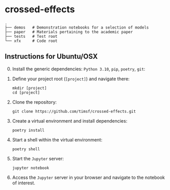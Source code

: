 # crossed-effects

    .
    ├── demos   # Demonstration notebooks for a selection of models
    ├── paper   # Materials pertaining to the academic paper
    ├── tests   # Test root
    └── xfx     # Code root


## Instructions for Ubuntu/OSX

0. Install the generic dependencies: `Python 3.10`, `pip`, `poetry`, `git`:

1. Define your project root (`[project]`) and navigate there:

    ```shell
    mkdir [project]
    cd [project]
    ```

2. Clone the repository:

    ```shell
    git clone https://github.com/timsf/crossed-effects.git
    ```

3. Create a virtual environment and install dependencies:

    ```shell
    poetry install
    ```

4. Start a shell within the virtual environment:

    ```shell
    poetry shell
    ```

5. Start the `Jupyter` server:

    ```shell
    jupyter notebook
    ```

6. Access the `Jupyter` server in your browser and navigate to the notebook of interest.
